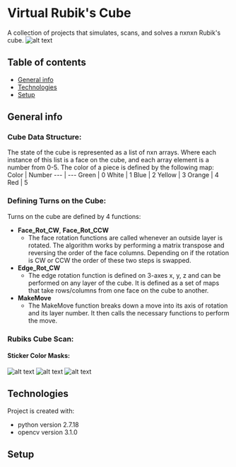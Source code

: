 # Virtual Rubik's Cube
A collection of projects that simulates, scans, and solves a nxnxn Rubik's cube. 
![alt text](https://github.com/JustinValentine/RubiksCube/blob/main/Images/LargeCubeEx.png)

## Table of contents 
* [General info](*General-info)
* [Technologies](#Technologies)
* [Setup](#Setup)

## General info
### Cube Data Structure:
The state of the cube is represented as a list of nxn arrays. Where each instance of this list is a face on the cube, and each array element is a number from 0-5. The color of a piece is defined by the following map: 
Color | Number 
--- | ---
Green | 0
White | 1
Blue | 2
Yellow | 3
Orange | 4
Red | 5
 
### Defining Turns on the Cube:
Turns on the cube are defined by 4 functions:
* **Face_Rot_CW**, **Face_Rot_CCW**
  * The face rotation functions are called whenever an outside layer is rotated. The algorithm works by performing a matrix transpose and reversing the order of the face columns. Depending on if the rotation is CW or CCW the order of these two steps is swapped. 
* **Edge_Rot_CW**
  * The edge rotation function is defined on 3-axes x, y, z and can be performed on any layer of the cube. It is defined as a set of maps that take rows/columns from one face on the cube to another.
* **MakeMove**   
  * The MakeMove function breaks down a move into its axis of rotation and its layer number. It then calls the necessary functions to perform the move. 

### Rubiks Cube Scan: 
#### Sticker Color Masks:
![alt text](https://github.com/JustinValentine/RubiksCube/blob/main/Images/CubeScan.png)
![alt text](https://github.com/JustinValentine/RubiksCube/blob/main/Images/GreenStickerMask.png)
![alt text](https://github.com/JustinValentine/RubiksCube/blob/main/Images/OrangeStickerMask.png)


## Technologies
Project is created with:
* python version 2.7.18
* opencv version 3.1.0

## Setup
